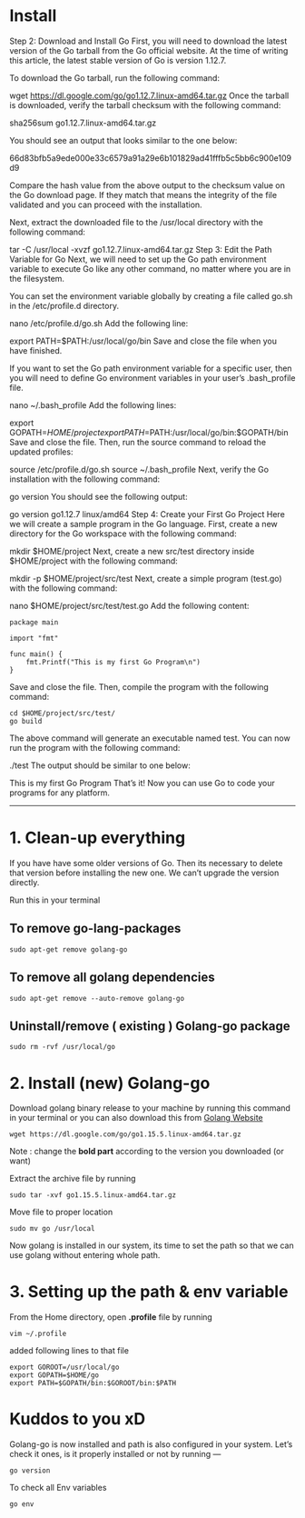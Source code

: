 # Install

Step 2: Download and Install Go
First, you will need to download the latest version of the Go tarball from the Go official website. At the time of writing this article, the latest stable version of Go is version 1.12.7.

To download the Go tarball, run the following command:

wget https://dl.google.com/go/go1.12.7.linux-amd64.tar.gz
Once the tarball is downloaded, verify the tarball checksum with the following command:

sha256sum go1.12.7.linux-amd64.tar.gz

You should see an output that looks similar to the one below:

66d83bfb5a9ede000e33c6579a91a29e6b101829ad41fffb5c5bb6c900e109d9

Compare the hash value from the above output to the checksum value on the Go download page. If they match that means the integrity of the file validated and you can proceed with the installation.

Next, extract the downloaded file to the /usr/local directory with the following command:

tar -C /usr/local -xvzf go1.12.7.linux-amd64.tar.gz
Step 3: Edit the Path Variable for Go
Next, we will need to set up the Go path environment variable to execute Go like any other command, no matter where you are in the filesystem.

You can set the environment variable globally by creating a file called go.sh in the /etc/profile.d directory.

nano /etc/profile.d/go.sh
Add the following line:

export PATH=$PATH:/usr/local/go/bin
Save and close the file when you have finished.

If you want to set the Go path environment variable for a specific user, then you will need to define Go environment variables in your user’s .bash_profile file.

nano ~/.bash_profile
Add the following lines:

export GOPATH=$HOME/project
export PATH=$PATH:/usr/local/go/bin:$GOPATH/bin
Save and close the file. Then, run the source command to reload the updated profiles:

source /etc/profile.d/go.sh
source ~/.bash_profile
Next, verify the Go installation with the following command:

go version
You should see the following output:

go version go1.12.7 linux/amd64
Step 4: Create your First Go Project
Here we will create a sample program in the Go language. First, create a new directory for the Go workspace with the following command:

mkdir $HOME/project
Next, create a new src/test directory inside $HOME/project with the following command:

mkdir -p $HOME/project/src/test
Next, create a simple program (test.go) with the following command:

nano $HOME/project/src/test/test.go
Add the following content:

```
package main

import "fmt"

func main() {
    fmt.Printf("This is my first Go Program\n")
}
```


Save and close the file. Then, compile the program with the following command:

```
cd $HOME/project/src/test/
go build
```


The above command will generate an executable named test. You can now run the program with the following command:

./test
The output should be similar to one below:

This is my first Go Program
That’s it! Now you can use Go to code your programs for any platform.

-----------------------------



# 1. Clean-up everything

If you have have some older versions of Go. Then its necessary to delete that version before installing the new one. We can’t upgrade the version directly.

Run this in your terminal

## To remove go-lang-packages

```
sudo apt-get remove golang-go
```

## To remove all golang dependencies

```
sudo apt-get remove --auto-remove golang-go
```

## Uninstall/remove ( existing ) Golang-go package

```
sudo rm -rvf /usr/local/go
```

# 2. Install (new) Golang-go

Download golang binary release to your machine by running this command in your terminal or you can also download this from [Golang Website](https://golang.org/dl/)

```
wget https://dl.google.com/go/go1.15.5.linux-amd64.tar.gz
```

Note : change the **bold part** according to the version you downloaded (or want)

Extract the archive file by running

```
sudo tar -xvf go1.15.5.linux-amd64.tar.gz
```

Move file to proper location

```
sudo mv go /usr/local
```

Now golang is installed in our system, its time to set the path so that we can use golang without entering whole path.

# 3. Setting up the path & env variable

From the Home directory, open **.profile** file by running

```
vim ~/.profile
```

added following lines to that file

```
export GOROOT=/usr/local/go
export GOPATH=$HOME/go
export PATH=$GOPATH/bin:$GOROOT/bin:$PATH
```

# Kuddos to you xD

Golang-go is now installed and path is also configured in your system. Let’s check it ones, is it properly installed or not by running —

```
go version
```

To check all Env variables

```
go env
```

